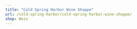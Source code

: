 ```yaml
---
title: "Cold Spring Harbor Wine Shoppe"
url: /cold-spring-harbor/cold-spring-harbor-wine-shoppe/
shop: Wein
---
```

